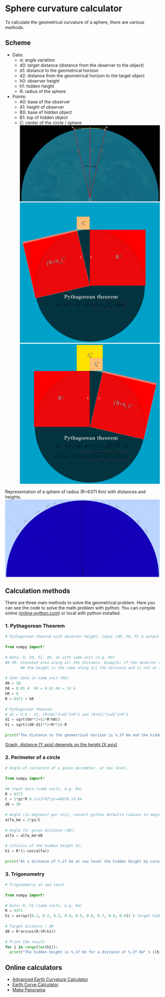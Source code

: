 # Sphere curvature calculator
To calculate the geometrical curvature of a aphere, there are various methods.

## Scheme
- Data:
	- α: angle variation
	- d0: target distance (distance from the observer to the object)
	- d1: distance to the geometrical horizon
	- d2: distance from the geometrical horizon to the target object
	- h0: observer height
	- h1: hidden height
	- R: radius of the sphere
- Points:
	- A0: base of the observer
	- A1: height of observer
	- B0: base of hidden object
	- B1: top of hidden object 
	- C: center of the circle / sphere
![](Earth-calc.png)
![](Earth-pythagorean-th-1.png)
![](Earth-pythagorean-th-2.png)

Representation of a sphere of radius (R=6371 Km) with distances and heights.
![[Sphere-curve-calc]](Sphere-curve-calc.png)

## Calculation methods
There are three main methods to solve the geometrical problem. Here you can see the code to solve the math problem with python. You can compile online ([online-python.com](https://www.online-python.com/)) or local with python installed.

### 1. Pythagorean Theorem
```python
# Pythagorean theorem with observer height, input (d0, h0, R) & output (h1)

from numpy import*

# Data: R, h0, h1, d0, d1 with same unit (e.g. Km)
## hR: elevated area along all the distance. Example: if the observer and object are separated at the shore of a lake at 200 m of altitude, 
       ## the height is the same along all the distance and is not at sea level, so would be hR = 0.2 Km. (Default hR = 0, sea level)

# User data in same unit (Km)
d0 = 30
h0 = 0.01 #  h0 = 0.01 Km = 10 m
hR = 0
R = 6371 + hR

# Pythagorean theorem: 
# d2 = d_0 - d1, (R+h0)^2=d1^2+R^2 and (R+h1)^2=d2^2+R^2
d1 = sqrt(h0**2+(2*R*h0))
h1 = sqrt((d0-d1)**2+R**2)-R

print("The distance to the geometrical horizon is %.3f Km and the hidden height is %.3f Km" % (d1, h1))
```

[Graph, distance (Y axis) depends on the height (X axis)](https://www.desmos.com/calculator/cbdgduxedl)

### 2. Perimeter of a circle
```python
# Angle of curvature of a given perimeter, at sea level.

from numpy import*

## Input data (same units, e.g. Km)
R = 6371
C = 2*pi*R # C=12742*pi=40030.14 Km
d0 = 30

# Angle (in degrees) per unit, convert python defaults radians to degrees
alfa_km = 2*pi/C

# Angle for given distance (d0):
alfa = alfa_km*d0

# Calculus of the hidden height h1:
h1 = R*(1-cos(alfa))

print("At a distance of %.2f km at sea level the hidden height by curvature is %.2f km." % (d0, h1))
```

### 3. Trigonometry
```python
# Trigonometry at sea level

from numpy import*

# Data: R, h1 (same units, e.g. Km)
R = 6371
h1 = array([0.1, 0.2, 0.3, 0.4, 0.5, 0.6, 0.7, 0.8, 0.9]) # Target hidden height

# Target distance : d0
d0 = R*arccos(R/(R+h1))

# Print the result
for i in range(len(h1)):
  print("The hidden height is %.1f Km for a distance of %.2f Km" % ((h1[i], d0[i])))
```

## Online calculators
- [Advanced Earth Curvature Calculator](http://walter.bislins.ch/bloge/index.asp?page=Advanced+Earth+Curvature+Calculator)
- [Earth Curve Calculator](https://dizzib.github.io/earth/curve-calc/?d0=31&h0=10&unit=metric)
- [Make Panorama](https://www.udeuschle.de/panoramas/makepanoramas_en.htm)
